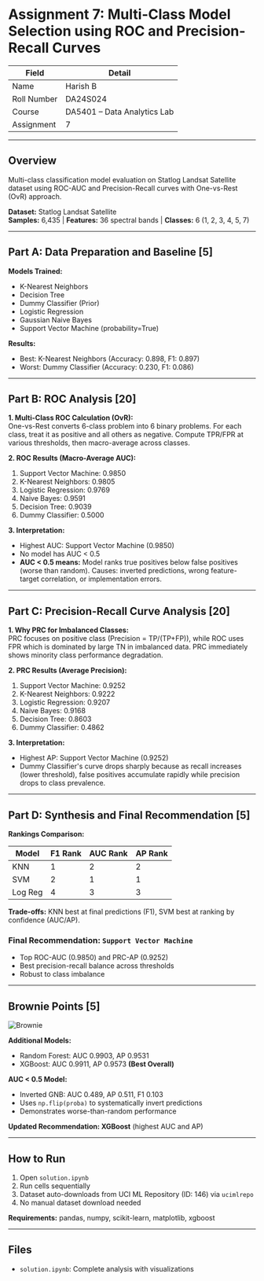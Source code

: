 # Assignment 7: Multi-Class Model Selection using ROC and Precision-Recall Curves

| Field       | Detail                          |
|-------------|---------------------------------|
| Name        | Harish B                        |
| Roll Number | DA24S024                        |
| Course      | DA5401 – Data Analytics Lab     |
| Assignment  | 7                               |

---

## Overview

Multi-class classification model evaluation on Statlog Landsat Satellite dataset using ROC-AUC and Precision-Recall curves with One-vs-Rest (OvR) approach.

**Dataset:** Statlog Landsat Satellite  
**Samples:** 6,435 | **Features:** 36 spectral bands | **Classes:** 6 (1, 2, 3, 4, 5, 7)

---

## Part A: Data Preparation and Baseline [5]

**Models Trained:**
- K-Nearest Neighbors
- Decision Tree  
- Dummy Classifier (Prior)
- Logistic Regression
- Gaussian Naive Bayes
- Support Vector Machine (probability=True)

**Results:**
- Best: K-Nearest Neighbors (Accuracy: 0.898, F1: 0.897)
- Worst: Dummy Classifier (Accuracy: 0.230, F1: 0.086)

---

## Part B: ROC Analysis [20]

**1. Multi-Class ROC Calculation (OvR):**  
One-vs-Rest converts 6-class problem into 6 binary problems. For each class, treat it as positive and all others as negative. Compute TPR/FPR at various thresholds, then macro-average across classes.

**2. ROC Results (Macro-Average AUC):**
1. Support Vector Machine: 0.9850
2. K-Nearest Neighbors: 0.9805
3. Logistic Regression: 0.9769
4. Naive Bayes: 0.9591
5. Decision Tree: 0.9039
6. Dummy Classifier: 0.5000

**3. Interpretation:**
- Highest AUC: Support Vector Machine (0.9850)
- No model has AUC < 0.5
- **AUC < 0.5 means:** Model ranks true positives below false positives (worse than random). Causes: inverted predictions, wrong feature-target correlation, or implementation errors.

---

## Part C: Precision-Recall Curve Analysis [20]

**1. Why PRC for Imbalanced Classes:**  
PRC focuses on positive class (Precision = TP/(TP+FP)), while ROC uses FPR which is dominated by large TN in imbalanced data. PRC immediately shows minority class performance degradation.

**2. PRC Results (Average Precision):**
1. Support Vector Machine: 0.9252
2. K-Nearest Neighbors: 0.9222
3. Logistic Regression: 0.9207
4. Naive Bayes: 0.9168
5. Decision Tree: 0.8603
6. Dummy Classifier: 0.4862

**3. Interpretation:**
- Highest AP: Support Vector Machine (0.9252)
- Dummy Classifier's curve drops sharply because as recall increases (lower threshold), false positives accumulate rapidly while precision drops to class prevalence.

---

## Part D: Synthesis and Final Recommendation [5]

**Rankings Comparison:**

| Model       | F1 Rank | AUC Rank | AP Rank |
|-------------|---------|----------|---------|
| KNN         | 1       | 2        | 2       |
| SVM         | 2       | 1        | 1       |
| Log Reg     | 4       | 3        | 3       |

**Trade-offs:** KNN best at final predictions (F1), SVM best at ranking by confidence (AUC/AP).

### Final Recommendation: `Support Vector Machine`
- Top ROC-AUC (0.9850) and PRC-AP (0.9252)
- Best precision-recall balance across thresholds
- Robust to class imbalance

---

## Brownie Points [5]

![Brownie](https://tenor.com/view/brownie-points-gif-8254590584654661830.gif)

**Additional Models:**
- Random Forest: AUC 0.9903, AP 0.9531
- XGBoost: AUC 0.9911, AP 0.9573 **(Best Overall)**

**AUC < 0.5 Model:**
- Inverted GNB: AUC 0.489, AP 0.511, F1 0.103
- Uses `np.flip(proba)` to systematically invert predictions
- Demonstrates worse-than-random performance

**Updated Recommendation: XGBoost** (highest AUC and AP)

---

## How to Run

1. Open `solution.ipynb`
2. Run cells sequentially
3. Dataset auto-downloads from UCI ML Repository (ID: 146) via `ucimlrepo`
4. No manual dataset download needed

**Requirements:** pandas, numpy, scikit-learn, matplotlib, xgboost

---

## Files

- `solution.ipynb`: Complete analysis with visualizations